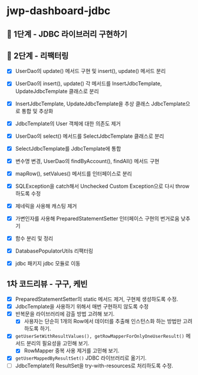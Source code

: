 # jwp-dashboard-jdbc

## 🚀 1단계 - JDBC 라이브러리 구현하기
## 🚀 2단계 - 리팩터링

- [x] UserDao의 update() 메서드 구현 및 insert(), update() 메서드 분리
- [x] UserDao의 insert(), update() 각 메서드를 InsertJdbcTemplate, UpdateJdbcTemplate 클래스로 분리
- [x] InsertJdbcTemplate, UpdateJdbcTemplate을 추상 클래스 JdbcTemplate으로 통합 및 추상화
- [x] JdbcTemplate의 User 객체에 대한 의존도 제거
- [x] UserDao의 select() 메서드를 SelectJdbcTemplate 클래스로 분리
- [x] SelectJdbcTemplate를 JdbcTemplate에 통합
- [x] 변수명 변경, UserDao의 findByAccount(), findAll() 메서드 구현
- [x] mapRow(), setValues() 메서드를 인터페이스로 분리
- [x] SQLException을 catch해서 Unchecked Custom Exception으로 다시 throw하도록 수정
- [x] 제네릭을 사용해 캐스팅 제거
- [x] 가변인자를 사용해 PreparedStatementSetter 인터페이스 구현의 번거로움 낮추기
- [x] 함수 분리 및 정리
- [x] DatabasePopulatorUtils 리팩터링
- [x] jdbc 패키지 jdbc 모듈로 이동


## 1차 코드리뷰 - 구구, 케빈

- [x] PreparedStatementSetter의 static 메서드 제거, 구현체 생성하도록 수정.
- [x] JdbcTemplate을 사용하기 위해서 매번 구현하지 않도록 수정
- [x] 반복문을 라이브러리에 감출 방법 고려해 보기.
  - [x] 사용자는 단순히 1개의 Row에서 데이터를 추출해 인스턴스화 하는 방법만 고려하도록 하기.
- [x] `getUserSetWithResultValues(), getRowMapperForOnlyOneUserResult()` 메서드 분리의 필요성을 고민해 보기.
  - [x] RowMapper 중복 사용 제거를 고민해 보기.
- [x] `getUserMappedByResultSet()` JDBC 라이브러리로 옮기기.
- [ ] JdbcTemplate의 ResultSet을 try-with-resources로 처리하도록 수정.
